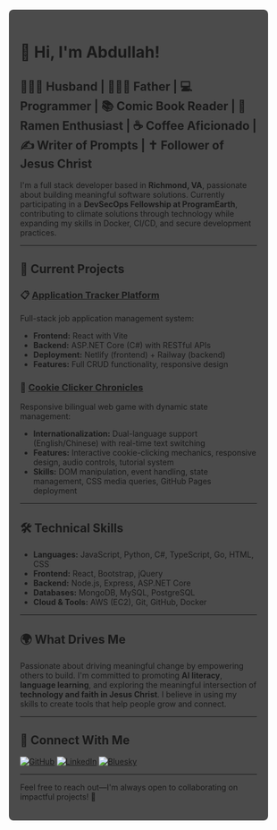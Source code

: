 <div style="background-image: url('assets/space_art_image_1.png'); background-size: cover; background-position: center; padding: 20px;">
<div style="background-color: rgba(0, 0, 0, 0.7); padding: 20px; border-radius: 8px;">

# 👋 Hi, I'm Abdullah!
## 👨‍👩‍👧 Husband | 👨‍👧‍👦 Father | 💻 Programmer | 📚 Comic Book Reader | 🍜 Ramen Enthusiast | ☕ Coffee Aficionado | ✍️ Writer of Prompts | ✝️ Follower of Jesus Christ

I'm a full stack developer based in **Richmond, VA**, passionate about building meaningful software solutions. Currently participating in a **DevSecOps Fellowship at ProgramEarth**, contributing to climate solutions through technology while expanding my skills in Docker, CI/CD, and secure development practices.

---

## 🚀 Current Projects  

### 📋 [Application Tracker Platform](https://application-tracker-dash.netlify.app/)
Full-stack job application management system:
- **Frontend:** React with Vite
- **Backend:** ASP.NET Core (C#) with RESTful APIs
- **Deployment:** Netlify (frontend) + Railway (backend)
- **Features:** Full CRUD functionality, responsive design

### 🍪 [Cookie Clicker Chronicles](https://bootupabdullah.github.io/portfolio_project_1_cookie_clicker_chronicles/)
Responsive bilingual web game with dynamic state management:
- **Internationalization:** Dual-language support (English/Chinese) with real-time text switching
- **Features:** Interactive cookie-clicking mechanics, responsive design, audio controls, tutorial system
- **Skills:** DOM manipulation, event handling, state management, CSS media queries, GitHub Pages deployment

---

## 🛠 Technical Skills  
- **Languages:** JavaScript, Python, C#, TypeScript, Go, HTML, CSS
- **Frontend:** React, Bootstrap, jQuery
- **Backend:** Node.js, Express, ASP.NET Core
- **Databases:** MongoDB, MySQL, PostgreSQL
- **Cloud & Tools:** AWS (EC2), Git, GitHub, Docker

---

## 🌍 What Drives Me
Passionate about driving meaningful change by empowering others to build. I'm committed to promoting **AI literacy**, **language learning**, and exploring the meaningful intersection of **technology and faith in Jesus Christ**. I believe in using my skills to create tools that help people grow and connect.

---

## 🔗 Connect With Me

[![GitHub](https://img.shields.io/badge/GitHub-181717?style=for-the-badge&logo=github&logoColor=white)](https://github.com/bootupAbdullah)
[![LinkedIn](https://img.shields.io/badge/LinkedIn-0A66C2?style=for-the-badge&logo=linkedin&logoColor=white)](https://www.linkedin.com/in/abdullah-durrani)
[![Bluesky](https://img.shields.io/badge/Bluesky-1185FE?style=for-the-badge&logo=bluesky&logoColor=white)](https://bsky.app/profile/layinthegrass.bsky.social)

---

Feel free to reach out—I'm always open to collaborating on impactful projects! 🚀

</div>
</div>
